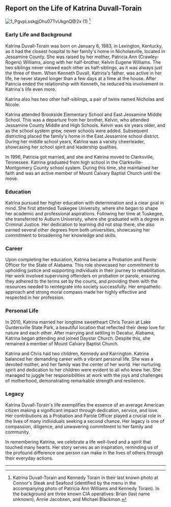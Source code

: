 ## Report on the Life of Katrina Duvall-Torain

![1_PgvpLsskgjOhu07TvUkgnQ@2x (1)](https://github.com/nameless-and-blameless/TAG/assets/169210208/7aa79309-6aec-47e1-969e-cb4a34948a8e) [^1]

### Early Life and Background

Katrina Duvall-Torain was born on January 6, 1983, in Lexington, Kentucky, as it had the closest hospital to her family's home in Nicholasville, located in Jessamine County. She was raised by her mother, Patricia Ann (Crawley-Rogers) Williams, along with her half-brother, Kelvin Eugene Williams. The two siblings never viewed each other as half-siblings, as it was always just the three of them. When Kenneth Duvall, Katrina's father, was active in her life, he never stayed longer than a few days at a time at the house. After Patricia ended the relationship with Kenneth, he reduced his involvement in Katrina's life even more.

Katrina also has two other half-siblings, a pair of twins named Nicholas and Nicole.

Katrina attended Brookside Elementary School and East Jessamine Middle School. This was a departure from her brother, Kelvin, who attended Jessamine County Middle and High Schools. Kelvin was six years older, and as the school system grew, newer schools were added. Subsequent districting placed the family's home in the East Jessamine school district. During her middle school years, Katrina was a varsity cheerleader, showcasing her school spirit and leadership qualities.

In 1996, Patricia got married, and she and Katrina moved to Clarksville, Tennessee. Katrina graduated from high school in the Clarksville-Montgomery County school system. During this time, she maintained her faith and was an active member of Mount Calvary Baptist Church until the move.

### Education

Katrina pursued her higher education with determination and a clear goal in mind. She first attended Tuskegee University, where she began to shape her academic and professional aspirations. Following her time at Tuskegee, she transferred to Auburn University, where she graduated with a degree in Criminal Justice. Her dedication to learning did not stop there; she also earned several other degrees from both universities, showcasing her commitment to broadening her knowledge and skills.

### Career

Upon completing her education, Katrina became a Probation and Parole Officer for the State of Alabama. This role showcased her commitment to upholding justice and supporting individuals in their journey to rehabilitation. Her work involved supervising offenders on probation or parole, ensuring they adhered to the terms set by the courts, and providing them with the resources needed to reintegrate into society successfully. Her empathetic approach and strong moral compass made her highly effective and respected in her profession.

### Personal Life

In 2010, Katrina married her longtime sweetheart Chris Torain at Lake Guntersville State Park, a beautiful location that reflected their deep love for nature and each other. After marrying and settling in Decatur, Alabama, Katrina began attending and joined Daystar Church. Despite this, she remained a member of Mount Calvary Baptist Church.

Katrina and Chris had two children, Kennedy and Karrington. Katrina balanced her demanding career with a vibrant personal life. She was a devoted mother, and her family was the center of her world. Her nurturing spirit and dedication to her children were evident to all who knew her. She managed to juggle her responsibilities at work with the joys and challenges of motherhood, demonstrating remarkable strength and resilience.

### Legacy

Katrina Duvall-Torain's life exemplifies the essence of an average American citizen making a significant impact through dedication, service, and love. Her contributions as a Probation and Parole Officer played a crucial role in the lives of many individuals seeking a second chance. Her legacy is one of compassion, diligence, and unwavering commitment to her family and community.

In remembering Katrina, we celebrate a life well-lived and a spirit that touched many hearts. Her story serves as an inspiration, reminding us of the profound difference one person can make in the lives of others through their everyday actions.

---

[^1]: Katrina Duvall-Torain and Kennedy Torain in their last known photo at Connor's Steak and Seafood (identified by the menu in the accompanying photo of Patricia Ann Williams and Kennedy Torain). In the background are three known CIA operatives: Brian (last name unknown), Annie Jacobsen, and Michael Blackmon.

[^2]: Upon closer inspection of Katrina's photo, viewers may notice the handwritten "East" on her chin. This note was apparently made by CIA investigators. This is a significant piece of information since Katrina grew up in the same house with Kelvin Eugene Williams yet went to a different high school. East Jessamine began in 1996.

[^3]: The CIA has used models and people resembling Katrina on several occasions at their masquerade Mount Calvary Missionary Baptist Church, Inc. since the attack on Mount Calvary Baptist Church that left every worshiper in attendance dead. All other identified members of the church were hunted and killed also.
